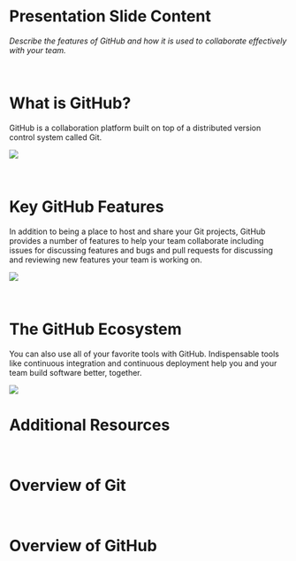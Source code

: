 <!--
{
"name" : "Creating-pull-requests",
"version" : "0.0.1",
"title" : "Introducing GitHub",
"description" : "Describe the features of GitHub and how it is used to collaborate effectively with your team.",
"freshnessDate" : 2016-01-04,
"homepage" : "https://training.github.com/kit/modules/COLL-00_Introducing-github.html",
"canonicalSource" : "https://training.github.com/kit/modules/COLL-00_Introducing-github.html",
"license" : "CC BY 4.0 International"
}
-->


<!-- @section -->

# Presentation Slide Content

_Describe the features of GitHub and how it is used to collaborate effectively with your team._

<br>

# What is GitHub?

GitHub is a collaboration platform built on top of a distributed version control system called Git.

![](https://training.github.com/kit/images/github-icon.jpg)

<!-- @task, "text" : "Have you used a version control system before? If so, which one?", "hasDeliverable" : true -->


<br>

# Key GitHub Features

In addition to being a place to host and share your Git projects, GitHub provides a number of features to help your team collaborate including issues for discussing features and bugs and pull requests for discussing and reviewing new features your team is working on.

![](https://training.github.com/kit/images/collaboration-features.jpg)


<br>

# The GitHub Ecosystem

You can also use all of your favorite tools with GitHub. Indispensable tools like continuous integration and continuous deployment help you and your team build software better, together.

![](https://training.github.com/kit/images/github-ecosystem.jpg)


<!-- @resource, "url" : "https://github.com/integrations", "forceBasic" : true, "imageUrl" : "https://enterprise.github.com/assets/features/integrations-graphic-82c8e2f1872e9d026b249bfc1ba37e03.jpg", "title" : "Use your favorite tools with GitHub", "description" : "Powerful integrations that help you and your team build software better, together."  -->
<!-- @task, "text" : "Check out the link above for a list of tools you can integrate with GitHub." -->


<!-- @section -->

# Additional Resources

<br>

# Overview of Git

<!-- @resource, "url" : "https://youtu.be/FyfwLX4HAxM" -->

<br>

# Overview of GitHub

<!-- @resource, "url" : "https://youtu.be/vDv5K5PbvO8" -->
